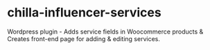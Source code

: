 # chilla-influencer-services
Wordpress plugin - Adds service fields in Woocommerce products &amp; Creates front-end page for adding &amp; editing services.
